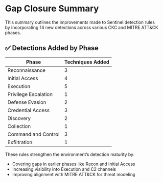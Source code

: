 # Gap Closure Summary

This summary outlines the improvements made to Sentinel detection rules by incorporating 14 new detections across various CKC and MITRE ATT&CK phases.

## ✅ Detections Added by Phase

| Phase                   | Techniques Added |
|------------------------|------------------|
| Reconnaissance         | 3                |
| Initial Access         | 4                |
| Execution              | 5                |
| Privilege Escalation   | 1                |
| Defense Evasion        | 2                |
| Credential Access      | 3                |
| Discovery              | 2                |
| Collection             | 1                |
| Command and Control    | 3                |
| Exfiltration           | 1                |

These rules strengthen the environment’s detection maturity by:
- Covering gaps in earlier phases like Recon and Initial Access
- Increasing visibility into Execution and C2 channels
- Improving alignment with MITRE ATT&CK for threat modeling

